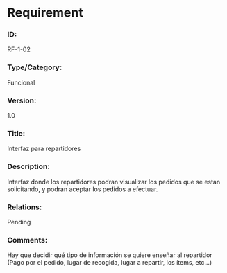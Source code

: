 # Requirement

### ID:

RF-1-02

### Type/Category:

Funcional

### Version:

1.0

### Title:

Interfaz para repartidores

### Description:

Interfaz donde los repartidores podran visualizar los pedidos que se estan solicitando, y podran aceptar los pedidos a efectuar.

### Relations:

Pending

### Comments:

Hay que decidir qué tipo de información se quiere enseñar al repartidor (Pago por el pedido, lugar de recogida, lugar a repartir, los ítems, etc...)
